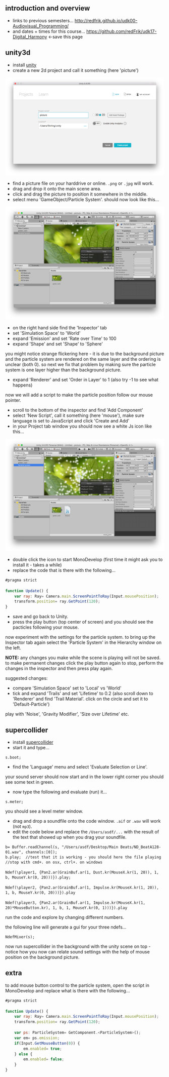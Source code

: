 introduction and overview
--------------------

* links to previous semesters... <http://redfrik.github.io/udk00-Audiovisual_Programming/>
* and dates + times for this course... <https://github.com/redFrik/udk17-Digital_Harmony> <-save this page

unity3d
--

* install [unity](http://unity3d.com)
* create a new 2d project and call it something (here 'picture')

![picture](01picture.png?raw=true "picture")

* find a picture file on your harddrive or online. `.png` or `.jpg` will work.
* drag and drop it onto the main scene area.
* click and drag the picture to position it somewhere in the middle.
* select menu 'GameObject/Particle System'. should now look like this...

![particles](02particles.png?raw=true "particles")

* on the right hand side find the 'Inspector' tab
* set 'Simulation Space' to 'World'
* expand 'Emission' and set 'Rate over Time' to 100
* expand 'Shape' and set 'Shape' to 'Sphere'

you might notice strange flickering here - it is due to the background picture and the particle system are rendered on the same layer and the ordering is unclear (both 0). so next we fix that problem by making sure the particle system is one layer higher than the background picture.

* expand 'Renderer' and set 'Order in Layer' to 1 (also try -1 to see what happens)

now we will add a script to make the particle position follow our mouse pointer.

* scroll to the bottom of the inspector and find 'Add Component'
* select 'New Script', call it something (here 'mouse'), make sure language is set to JavaScript and click 'Create and Add'
* in your Project tab window you should now see a white Js icon like this...

![script](03script.png?raw=true "script")

* double click the icon to start MonoDevelop (first time it might ask you to install it - takes a while)
* replace the code that is there with the following...

```javascript
#pragma strict

function Update() {
    var ray: Ray= Camera.main.ScreenPointToRay(Input.mousePosition);
    transform.position= ray.GetPoint(120);
}
```

* save and go back to Unity.
* press the play button (top center of screen) and you should see the pacticles following your mouse.

now experiment with the settings for the particle system. to bring up the Inspector tab again select the 'Particle System' in the Hierarchy window on the left.

**NOTE:** any changes you make while the scene is playing will not be saved. to make permanent changes click the play button again to stop, perform the changes in the inspector and then press play again.

suggested changes:

* compare 'Simulation Space' set to 'Local' vs 'World'
* tick and expand 'Trails' and set 'Lifetime' to 0.2 (also scroll down to 'Renderer' and find 'Trail Material'. click on the circle and set it to 'Default-Particle')

play with 'Noise', 'Gravity Modifier', 'Size over Lifetime' etc.

supercollider
--

* install [supercollider](http://supercollider.github.io/download)
* start it and type...

```supercollider
s.boot;
```
* find the 'Language' menu and select 'Evaluate Selection or Line'.

your sound server should now start and in the lower right corner you should see some text in green.

* now type the following and evaluate (run) it...

```supercollider
s.meter;
```

you should see a level meter window.

* drag and drop a soundfile onto the code window. `.aif` or `.wav` will work (not `mp3`).
* edit the code below and replace the `/Users/asdf/...` with the result of the text that showed up when you drag your soundfile.

```supercollider
b= Buffer.readChannel(s, "/Users/asdf/Desktop/Main Beats/ND_BeatA128-01.wav", channels:[0]);
b.play;  //test that it is working - you should here the file playing
//stop with cmd+. on osx, ctrl+. on windows

Ndef(\player1, {Pan2.ar(GrainBuf.ar(1, Dust.kr(MouseX.kr(1, 20)), 1, b, MouseY.kr(0, 20)))}).play;

Ndef(\player2, {Pan2.ar(GrainBuf.ar(1, Impulse.kr(MouseX.kr(1, 20)), 1, b, MouseY.kr(0, 20)))}).play

Ndef(\player3, {Pan2.ar(GrainBuf.ar(1, Impulse.kr(MouseX.kr(1, 20)*MouseButton.kr), 1, b, 1, MouseY.kr(0, 1)))}).play
```

run the code and explore by changing different numbers.

the following line will generate a gui for your three ndefs...

```supercollider
NdefMixer(s);
```

now run supercollider in the background with the unity scene on top - notice how you now can relate sound settings with the help of mouse position on the background picture.

extra
--

to add mouse button control to the particle system, open the script in MonoDevelop and replace what is there with the following...

```javascript
#pragma strict

function Update() {
    var ray: Ray= Camera.main.ScreenPointToRay(Input.mousePosition);
    transform.position= ray.GetPoint(120);

    var ps: ParticleSystem= GetComponent.<ParticleSystem>();
    var em= ps.emission;
    if(Input.GetMouseButton(0)) {
        em.enabled= true;
    } else {
        em.enabled= false;
    }
}
```
